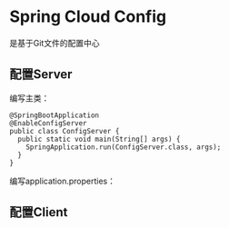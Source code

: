 # Spring Cloud Config
是基于Git文件的配置中心

## 配置Server
编写主类：
```
@SpringBootApplication
@EnableConfigServer
public class ConfigServer {
  public static void main(String[] args) {
    SpringApplication.run(ConfigServer.class, args);
  }
}
```
编写application.properties：

## 配置Client